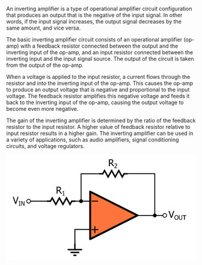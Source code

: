 An inverting amplifier is a type of operational amplifier circuit configuration that produces an output that is the negative of the input signal. In other words, if the input signal increases, the output signal decreases by the same amount, and vice versa.

The basic inverting amplifier circuit consists of an operational amplifier (op-amp) with a feedback resistor connected between the output and the inverting input of the op-amp, and an input resistor connected between the inverting input and the input signal source. The output of the circuit is taken from the output of the op-amp.

When a voltage is applied to the input resistor, a current flows through the resistor and into the inverting input of the op-amp. This causes the op-amp to produce an output voltage that is negative and proportional to the input voltage. The feedback resistor amplifies this negative voltage and feeds it back to the inverting input of the op-amp, causing the output voltage to become even more negative.

The gain of the inverting amplifier is determined by the ratio of the feedback resistor to the input resistor. A higher value of feedback resistor relative to input resistor results in a higher gain. The inverting amplifier can be used in a variety of applications, such as audio amplifiers, signal conditioning circuits, and voltage regulators.


![inverting-amp](./pics/circuit_diagram_inverting_op_amp.webp)
